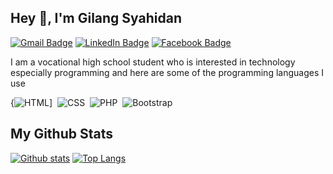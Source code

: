 ## Hey 👋, I'm Gilang Syahidan
[![Gmail Badge](https://img.shields.io/badge/-Gmail-EA4335?style=flat&logo=Gmail&logoColor=white&link=mailto:gil.exeee@gmail.com)](mailto:gil.exeee@gmail.com) 
[![LinkedIn Badge](https://img.shields.io/badge/-LinkedIn-0A66C2?style=flat&logo=linkedin&logoColor=white&link=https://linkedin.com/in/gilsyah)](https://linkedin.com/in/gilsyah) 
[![Facebook Badge](https://img.shields.io/badge/-Facebook-1877F2?style=flat&logo=facebook&logoColor=white&link=https://facebook.com/gilsyah)](https://facebook.com/gilsyah)

I am a vocational high school student who is interested in technology especially programming and here are some of the programming languages ​​I use

{![HTML](https://img.shields.io/badge/-HTML-282A36?style=flat&logo=HTML5&link=https://linkedin.com/in/gilsyah)]&nbsp;
![CSS](https://img.shields.io/badge/-CSS-282A36?style=flat&logo=CSS3&logoColor=1572B6)&nbsp;
![PHP](https://img.shields.io/badge/-PHP-282A36?style=flat&logo=PHP)&nbsp;
![Bootstrap](https://img.shields.io/badge/-Bootstrap-282A36?style=flat&logo=bootstrap)&nbsp;

## My Github Stats

[![Github stats](https://github-readme-stats.vercel.app/api?username=holiq&show_icons=true&include_all_commits=true&count_private=true&&hide_border=true&bg_color=282A36&icon_color=686868&title_color=57c7ff&text_color=9aedfe&custom_title=My+Github+Stats)](https://github.com/raykram/raykramx)
[![Top Langs](https://github-readme-stats.vercel.app/api/top-langs/?username=holiq&layout=compact&hide_border=true&langs_count=8&bg_color=282A36&icon_color=686868&title_color=57c7ff&text_color=9aedfe)](https://github.com/raykram/raykram)
